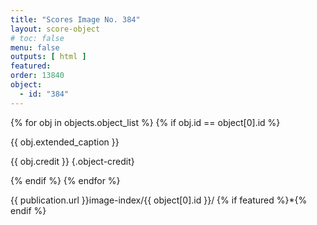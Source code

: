 ```yaml
---
title: "Scores Image No. 384"
layout: score-object
# toc: false
menu: false
outputs: [ html ]
featured: 
order: 13840
object:
  - id: "384"
---
```


{% for obj in objects.object_list %}
{% if obj.id == object[0].id %}

{{ obj.extended_caption }}

{{ obj.credit }} {.object-credit}

{% endif %}
{% endfor %}

<div class="object-credit object-url is-print-only">

{{ publication.url }}image-index/{{ object[0].id }}/ {% if featured %}*{% endif %}

</div>
